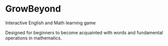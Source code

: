 # GrowBeyond
Interactive English and Math learning game 

Designed for beginners to become acquainted with words and fundamental operations in mathematics.
